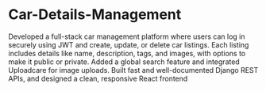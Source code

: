 # Car-Details-Management
Developed a full-stack car management platform where users can log in securely using JWT and create, update, or delete car listings. Each listing includes details like name, description, tags, and images, with options to make it public or private. Added a global search feature and integrated Uploadcare for image uploads. Built fast and well-documented Django REST APIs, and designed a clean, responsive React frontend 

